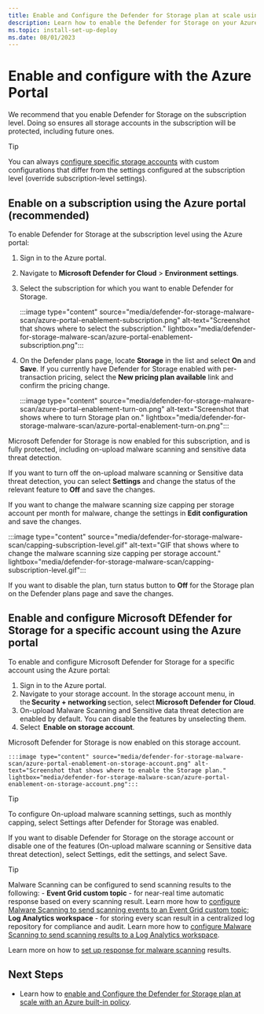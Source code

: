 ```yaml
---
title: Enable and Configure the Defender for Storage plan at scale using the Azure portal
description: Learn how to enable the Defender for Storage on your Azure subscription for Microsoft Defender for Cloud using the Azure portal.
ms.topic: install-set-up-deploy
ms.date: 08/01/2023
---
```


# Enable and configure with the Azure Portal

We recommend that you enable Defender for Storage on the subscription level. Doing so ensures all storage accounts in the subscription will be protected, including future ones.

> [!TIP]
> You can always [configure specific storage accounts](https://learn.microsoft.com/azure/storage/common/azure-defender-storage-configure?toc=%2Fazure%2Fdefender-for-cloud%2Ftoc.json&tabs=enable-subscription#override-defender-for-storage-subscription-level-settings) with custom configurations that differ from the settings configured at the subscription level (override subscription-level settings).

## Enable on a subscription using the Azure portal (recommended)

To enable Defender for Storage at the subscription level using the Azure portal:

1. Sign in to the Azure portal.
1. Navigate to **Microsoft Defender for Cloud** > **Environment settings**.
1. Select the subscription for which you want to enable Defender for Storage.

    :::image type="content" source="media/defender-for-storage-malware-scan/azure-portal-enablement-subscription.png" alt-text="Screenshot that shows where to select the subscription." lightbox="media/defender-for-storage-malware-scan/azure-portal-enablement-subscription.png":::

1. On the Defender plans page, locate **Storage** in the list and select **On** and **Save**. If you currently have Defender for Storage enabled with per-transaction pricing, select the **New pricing plan available** link and confirm the pricing change.

    :::image type="content" source="media/defender-for-storage-malware-scan/azure-portal-enablement-turn-on.png" alt-text="Screenshot that shows where to turn Storage plan on." lightbox="media/defender-for-storage-malware-scan/azure-portal-enablement-turn-on.png":::

Microsoft Defender for Storage is now enabled for this subscription, and is fully protected, including on-upload malware scanning and sensitive data threat detection.

If you want to turn off the on-upload malware scanning or Sensitive data threat detection, you can select **Settings** and change the status of the relevant feature to **Off** and save the changes.

If you want to change the malware scanning size capping per storage account per month for malware, change the settings in **Edit configuration** and save the changes.

:::image type="content" source="media/defender-for-storage-malware-scan/capping-subscription-level.gif" alt-text="GIF that shows where to change the malware scanning size capping per storage account." lightbox="media/defender-for-storage-malware-scan/capping-subscription-level.gif":::

If you want to disable the plan, turn status button to **Off** for the Storage plan on the Defender plans page and save the changes.

## Enable and configure Microsoft DEfender for Storage for a specific account using the Azure portal

To enable and configure Microsoft Defender for Storage for a specific account using the Azure portal:

1. Sign in to the Azure portal.
1. Navigate to your storage account.
In the storage account menu, in the **Security + networking** section, select **Microsoft Defender for Cloud**.
1. On-upload Malware Scanning and Sensitive data threat detection are enabled by default. You can disable the features by unselecting them.
1. Select  **Enable on storage account**.

Microsoft Defender for Storage is now enabled on this storage account.

    :::image type="content" source="media/defender-for-storage-malware-scan/azure-portal-enablement-on-storage-account.png" alt-text="Screenshot that shows where to enable the Storage plan." lightbox="media/defender-for-storage-malware-scan/azure-portal-enablement-on-storage-account.png":::

> [!TIP]
> To configure On-upload malware scanning settings, such as monthly capping, select Settings after Defender for Storage was enabled.

If you want to disable Defender for Storage on the storage account or disable one of the features (On-upload malware scanning or Sensitive data threat detection), select Settings, edit the settings, and select Save.

> [!TIP]
> Malware Scanning can be configured to send scanning results to the following: - **Event Grid custom topic** - for near-real time automatic response based on every scanning result. Learn more how to [configure Malware Scanning to send scanning events to an Event Grid custom topic](https://learn.microsoft.com/azure/storage/common/azure-defender-storage-configure?toc=%2Fazure%2Fdefender-for-cloud%2Ftoc.json&tabs=enable-storage-account#setting-up-event-grid-for-malware-scanning); **Log Analytics workspace** - for storing every scan result in a centralized log repository for compliance and audit. Learn more how to [configure Malware Scanning to send scanning results to a Log Analytics workspace](https://learn.microsoft.com/azure/storage/common/azure-defender-storage-configure?toc=%2Fazure%2Fdefender-for-cloud%2Ftoc.json&tabs=enable-storage-account#setting-up-logging-for-malware-scanning).

Learn more on how to [set up response for malware scanning](https://learn.microsoft.com/azure/defender-for-cloud/defender-for-storage-configure-malware-scan) results.

## Next Steps

- Learn how to [enable and Configure the Defender for Storage plan at scale with an Azure built-in policy](defender-for-storage-policy-enablement.md).